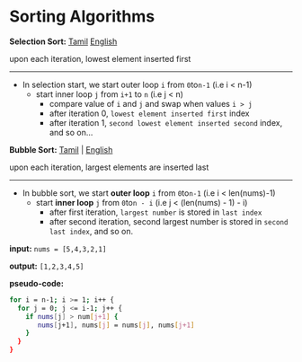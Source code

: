 # Sorting Algorithms

**Selection Sort:** [Tamil](https://www.youtube.com/watch?v=V6Gpt1IOCUI) [English](https://www.youtube.com/watch?t=167&v=HGk_ypEuS24&feature=youtu.be)

upon each iteration, lowest element inserted first

---


* In selection start, we start outer loop `i` from `0`to`n-1` (i.e i < n-1)
  * start inner loop `j` from `i+1` to `n` (i.e j < n)
    * compare value of `i` and `j` and swap when values `i > j`
    * after iteration 0, `lowest element inserted first` index
    * after iteration 1, `second lowest element inserted second` index, and so on...

**Bubble Sort:** [Tamil](https://www.youtube.com/watch?v=_PNIffgsSNI) | [English](https://www.youtube.com/watch?v=HGk_ypEuS24&t=1061s)

upon each iteration, largest elements are inserted last

---



* In bubble sort, we start **outer loop** `i` from `0`to`n-1` (i.e i < len(nums)-1)
  * start **inner loop** `j` from `0`to`n - i` (i.e j < (len(nums) - 1) - i)
    * after first iteration, `largest number` is stored in `last index`
    * after second iteration, second largest number is stored in `second last index`, and so on.

**input:** `nums = [5,4,3,2,1]`

**output:** `[1,2,3,4,5]`

**pseudo-code:**

```bash
for i = n-1; i >= 1; i++ {
  for j = 0; j <= i-1; j++ {
    if nums[j] > num[j+1] {
       nums[j+1], nums[j] = nums[j], nums[j+1]
    }
  }
}
```
